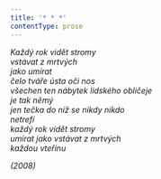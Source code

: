```yaml
---
title: '* * *'
contentType: prose
---
```


_Každý rok vidět stromy  
vstávat z mrtvých  
jako umírat  
čelo tváře ústa oči nos  
všechen ten nábytek lidského obličeje  
je tak němý  
jen tečka do níž se nikdy nikdo  
netrefí  
každý rok vidět stromy  
umírat jako vstávat z mrtvých  
každou vteřinu_

_(2008)_
